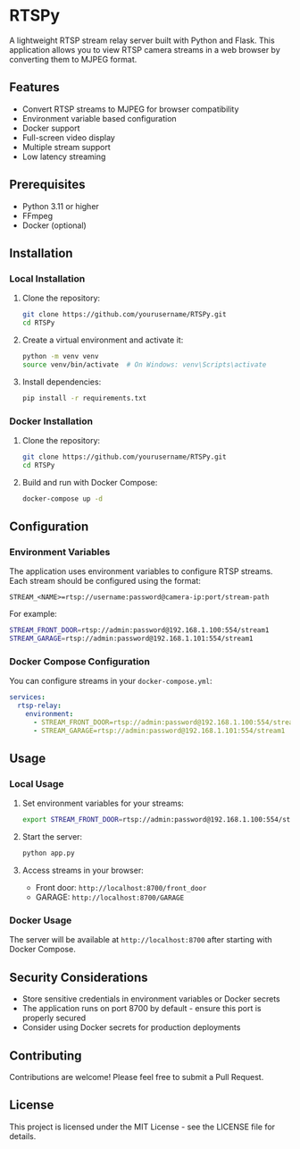 # RTSPy

A lightweight RTSP stream relay server built with Python and Flask. This application allows you to view RTSP camera streams in a web browser by converting them to MJPEG format.

## Features

- Convert RTSP streams to MJPEG for browser compatibility
- Environment variable based configuration
- Docker support
- Full-screen video display
- Multiple stream support
- Low latency streaming

## Prerequisites

- Python 3.11 or higher
- FFmpeg
- Docker (optional)

## Installation

### Local Installation

1. Clone the repository:
   ```bash
   git clone https://github.com/yourusername/RTSPy.git
   cd RTSPy
   ```

2. Create a virtual environment and activate it:
   ```bash
   python -m venv venv
   source venv/bin/activate  # On Windows: venv\Scripts\activate
   ```

3. Install dependencies:
   ```bash
   pip install -r requirements.txt
   ```

### Docker Installation

1. Clone the repository:
   ```bash
   git clone https://github.com/yourusername/RTSPy.git
   cd RTSPy
   ```

2. Build and run with Docker Compose:
   ```bash
   docker-compose up -d
   ```

## Configuration

### Environment Variables

The application uses environment variables to configure RTSP streams. Each stream should be configured using the format:

```
STREAM_<NAME>=rtsp://username:password@camera-ip:port/stream-path
```

For example:
```bash
STREAM_FRONT_DOOR=rtsp://admin:password@192.168.1.100:554/stream1
STREAM_GARAGE=rtsp://admin:password@192.168.1.101:554/stream1
```

### Docker Compose Configuration

You can configure streams in your `docker-compose.yml`:

```yaml
services:
  rtsp-relay:
    environment:
      - STREAM_FRONT_DOOR=rtsp://admin:password@192.168.1.100:554/stream1
      - STREAM_GARAGE=rtsp://admin:password@192.168.1.101:554/stream1
```

## Usage

### Local Usage

1. Set environment variables for your streams:
   ```bash
   export STREAM_FRONT_DOOR=rtsp://admin:password@192.168.1.100:554/stream1
   ```

2. Start the server:
   ```bash
   python app.py
   ```

3. Access streams in your browser:
   - Front door: `http://localhost:8700/front_door`
   - GARAGE: `http://localhost:8700/GARAGE`

### Docker Usage

The server will be available at `http://localhost:8700` after starting with Docker Compose.

## Security Considerations

- Store sensitive credentials in environment variables or Docker secrets
- The application runs on port 8700 by default - ensure this port is properly secured
- Consider using Docker secrets for production deployments

## Contributing

Contributions are welcome! Please feel free to submit a Pull Request.

## License

This project is licensed under the MIT License - see the LICENSE file for details.
